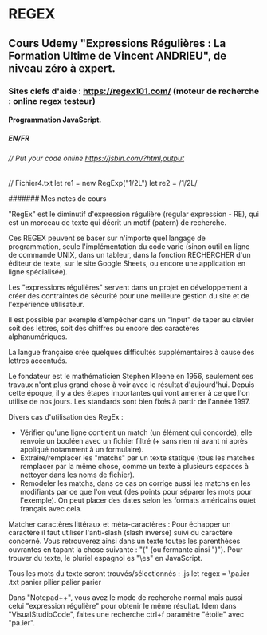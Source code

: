 # REGEX

## Cours Udemy "Expressions Régulières : La Formation Ultime de Vincent ANDRIEU", de niveau zéro à expert.

### Sites clefs d'aide : https://regex101.com/ (moteur de recherche : online regex testeur)

#### Programmation JavaScript.

##### EN/FR

###### // Put your code online https://jsbin.com/?html,output
// Fichier4.txt
let re1 = new RegExp("1/2L")
let re2 = /1\/2L/

####### Mes notes de cours

"RegEx" est le diminutif d'expression régulière (regular expression - RE), qui est un morceau de texte qui décrit un motif (patern) de recherche.

Ces REGEX peuvent se baser sur n'importe quel langage de programmation, seule l'implémentation du code varie (sinon outil en ligne de commande UNIX, dans un tableur, dans la fonction RECHERCHER d'un éditeur de texte, sur le site Google Sheets, ou encore une application en ligne spécialisée).

Les "expressions régulières" servent dans un projet en développement à créer des contraintes de sécurité pour une meilleure gestion du site et de l'expérience utilisateur.

Il est possible par exemple d'empêcher dans un "input" de taper au clavier soit des lettres, soit des chiffres ou encore des caractères alphanumériques.

La langue française crée quelques difficultés supplémentaires à cause des lettres accentués.

Le fondateur est le mathématicien Stephen Kleene en 1956, seulement ses travaux n'ont plus grand chose à voir avec le résultat d'aujourd'hui. Depuis cette époque, il y a des étapes importantes qui vont amener à ce que l'on utilise de nos jours. Les standards sont bien fixés à partir de l'année 1997.

Divers cas d'utilisation des RegEx :
- Vérifier qu'une ligne contient un match (un élément qui concorde), elle renvoie un booléen avec un fichier filtré (+ sans rien ni avant ni après appliqué notamment à un formulaire).
- Extraire/remplacer les "matchs" par un texte statique (tous les matches remplacer par la même chose, comme un texte à plusieurs espaces à nettoyer dans les noms de fichier).
- Remodeler les matchs, dans ce cas on corrige aussi les matchs en les modifiants par ce que l'on veut (des points pour séparer les mots pour l'exemple). On peut placer des dates selon les formats américains ou/et français avec cela.

Matcher caractères littéraux et méta-caractères :
Pour échapper un caractère il faut utiliser l'anti-slash (slash inversé) suivi du caractère concerné. Vous retrouverez ainsi dans un texte toutes les parenthèses ouvrantes en tapant la chose suivante : "\(" (ou fermante ainsi "\)"). Pour trouver du texte, le pluriel espagnol es "\es\" en JavaScript.

Tous les mots du texte seront trouvés/sélectionnés :
.js let regex = \pa.ier\
.txt panier pilier palier parier

Dans "Notepad++", vous avez le mode de recherche normal mais aussi celui "expression régulière" pour obtenir le même résultat.
Idem dans "VisualStudioCode", faites une recherche ctrl+f paramètre "étoile" avec "pa.ier".